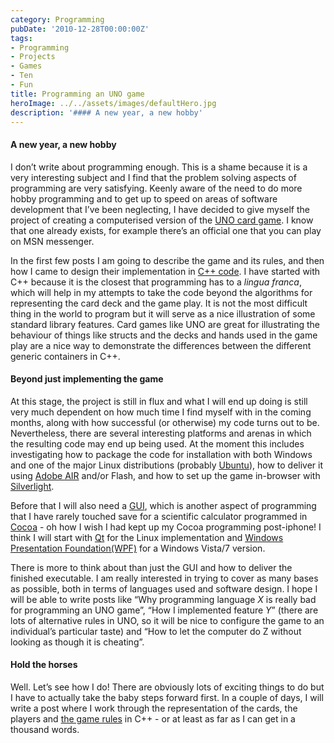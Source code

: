 ```yaml
---
category: Programming
pubDate: '2010-12-28T00:00:00Z'
tags:
- Programming
- Projects
- Games
- Ten
- Fun
title: Programming an UNO game
heroImage: ../../assets/images/defaultHero.jpg
description: '#### A new year, a new hobby'
---
```

#### A new year, a new hobby

I don’t write about programming enough. This is a shame because it is a very interesting subject and I find that the problem solving aspects of programming are very satisfying. Keenly aware of the need to do more hobby programming and to get up to speed on areas of software development that I’ve been neglecting, I have decided to give myself the project of creating a computerised version of the [UNO card game](http://en.wikipedia.org/wiki/Uno_(card_game)). I know that one already exists, for example there’s an official one that you can play on MSN messenger.

In the first few posts I am going to describe the game and its rules, and then how I came to design their implementation in  [C++ code](http://en.wikipedia.org/wiki/C%2B%2B). I have started with C++ because it is the closest that programming has to a _lingua franca_, which will help in my attempts to take the code beyond the algorithms for representing the card deck and the game play. It is not the most difficult thing in the world to program but it will serve as a nice illustration of some standard library features. Card games like UNO are great for illustrating the behaviour of things like structs and the decks and hands used in the game play are a nice way to demonstrate the differences between the different generic containers in C++.

#### Beyond just implementing the game

At this stage, the project is still in flux and what I will end up doing is still very much dependent on how much time I find myself with in the coming months, along with how successful (or otherwise) my code turns out to be. Nevertheless, there are several interesting platforms and arenas in which the resulting code may end up being used. At the moment this includes investigating how to package the code for installation with both Windows and one of the major Linux distributions (probably [Ubuntu](http://www.ubuntu.com/)), how to deliver it using [Adobe AIR](http://www.adobe.com/products/air/) and/or Flash, and how to set up the game in-browser with [Silverlight](http://www.microsoft.com/silverlight/).

Before that I will also need a [GUI](http://en.wikipedia.org/wiki/Graphical_user_interface), which is another aspect of programming that I have rarely touched save for a scientific calculator programmed in [Cocoa](http://www.apple.com/macosx/developers/) - oh how I wish I had kept up my Cocoa programming post-iphone! I think I will start with [Qt](http://qt.nokia.com/) for the Linux implementation and [Windows Presentation Foundation(WPF)](http://en.wikipedia.org/wiki/Windows_Presentation_Foundation) for a Windows Vista/7 version.

There is more to think about than just the GUI and how to deliver the finished executable. I am really interested in trying to cover as many bases as possible, both in terms of languages used and software design. I hope I will be able to write posts like “Why programming language _X_ is really bad for programming an UNO game”, “How I implemented feature _Y_” (there are lots of alternative rules in UNO, so it will be nice to configure the game to an individual’s particular taste) and “How to let the computer do Z without looking as though it is cheating”. 

#### Hold the horses

Well. Let’s see how I do! There are obviously lots of exciting things to do but I have to actually take the baby steps forward first. In a couple of days, I will write a post where I work through the representation of the cards, the players and [the game rules](http://en.wikipedia.org/wiki/Uno_(card_game)#Official_rules) in C++ - or at least as far as I can get in a thousand words.